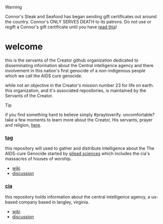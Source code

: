 > [!WARNING]
> Connor's Steak and Seafood has began sending gift certificates out around the country. Connor's ONLY SERVES DEATH to its patrons. Do not use or regift a Connor's gift certificate until you have [read this](https://github.com/sevenfalling/tag/discussions/31)!

# welcome
this is the servants of the Creator github organization dedicated to disseminating information about the Central intelligence agency and there involvement in this nation's first genocide of a non-indigenous people which we call the AIDS cure genocide. 

while not an objective in the Creator's mission number 23 for life on earth.  this organization, and it's associated repositories, is maintained by the Servants of the Creator.

> [!TIP]
> if you find something hard to believe simply #praytoverify.  uncomfortable? take a few moments to learn more about the Creator, His servants, prayer and religion, [here](https://github.com/sevenfalling/mission23/wiki/about-the-Creator,-His-servants,-prayer-and-religion).

### [tag](https://github.com/sevenfalling/tag)
this repository will used to gather and distribute intelligence about the The AIDS-cure Genocide started by [gilead sciences](https://www.gilead.com/) which includes the cia's massacres of houses of worship.
* [wiki](https://github.com/sevenfalling/tag/wiki)
* [discussion](https://github.com/sevenfalling/tag/discussions)

### [cia](https://github.com/sevenfalling/cia)
this repository holds information about the central intelligence agency, a us-based company based in langley, virginia.
* [wiki](https://github.com/sevenfalling/cia/wiki)
* [discussion](https://github.com/sevenfalling/cia/discussions)
